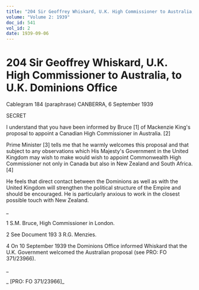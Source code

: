 ```yaml
---
title: "204 Sir Geoffrey Whiskard, U.K. High Commissioner to Australia, to U.K. Dominions Office"
volume: "Volume 2: 1939"
doc_id: 541
vol_id: 2
date: 1939-09-06
---
```


# 204 Sir Geoffrey Whiskard, U.K. High Commissioner to Australia, to U.K. Dominions Office

Cablegram 184 (paraphrase) CANBERRA, 6 September 1939

SECRET

I understand that you have been informed by Bruce [1] of Mackenzie King's proposal to appoint a Canadian High Commissioner in Australia. [2]

Prime Minister [3] tells me that he warmly welcomes this proposal and that subject to any observations which His Majesty's Government in the United Kingdom may wish to make would wish to appoint Commonwealth High Commissioner not only in Canada but also in New Zealand and South Africa. [4]

He feels that direct contact between the Dominions as well as with the United Kingdom will strengthen the political structure of the Empire and should be encouraged. He is particularly anxious to work in the closest possible touch with New Zealand.

_

1 S.M. Bruce, High Commissioner in London.

2 See Document 193 3 R.G. Menzies.

4 On 10 September 1939 the Dominions Office informed Whiskard that the U.K. Government welcomed the Australian proposal (see PRO: FO 371/23966).

_

_ [PRO: FO 371/23966]_

